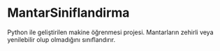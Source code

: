 # MantarSiniflandirma
Python ile geliştirilen makine öğrenmesi projesi. Mantarların zehirli veya yenilebilir olup olmadığını sınıflandırır.
